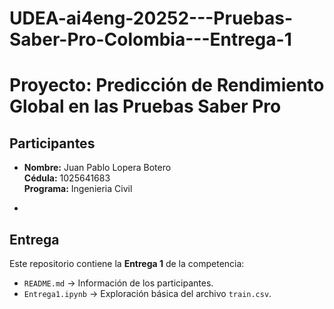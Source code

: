 # UDEA-ai4eng-20252---Pruebas-Saber-Pro-Colombia---Entrega-1
# Proyecto: Predicción de Rendimiento Global en las Pruebas Saber Pro

## Participantes
- **Nombre:** Juan Pablo Lopera Botero  
  **Cédula:** 1025641683  
  **Programa:** Ingenieria Civil

-
## Entrega
Este repositorio contiene la **Entrega 1** de la competencia:
- `README.md` → Información de los participantes.
- `Entrega1.ipynb` → Exploración básica del archivo `train.csv`.


 
